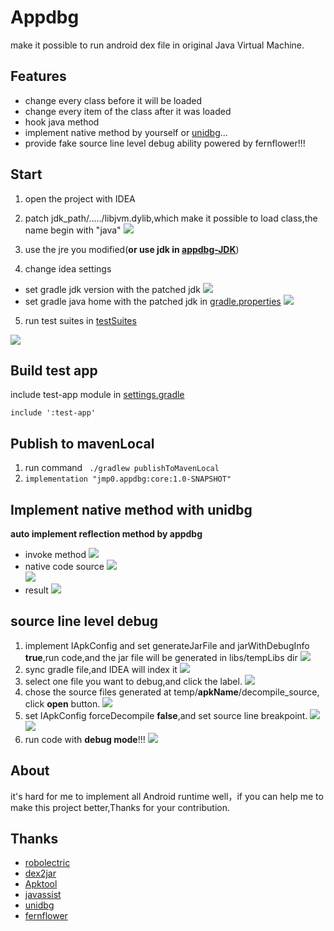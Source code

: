 # Appdbg
make it possible to run android dex file in original Java Virtual Machine.

## Features
- change every class before it will be loaded
- change every item of the class after it was loaded
- hook java method
- implement native method by yourself or [unidbg](https://github.com/zhkl0228/unidbg)...
- provide fake source line level debug ability powered by fernflower!!!

## Start

1. open the project with IDEA

2. patch jdk_path/...../libjvm.dylib,which make it possible to load class,the name begin with "java"
![](assets/package.png)

3. use the jre you modified(**or use jdk in [appdbg-JDK](https://github.com/asmjmp0/appdbg-JDK)**)

4. change idea settings
- set gradle jdk version with the patched jdk 
![](assets/gradle0.png)
- set gradle java home with the patched jdk in [gradle.properties](gradle.properties)
![](assets/gradle1.png)

5. run test suites in [testSuites](core/src/test/java/suites)
   
![](assets/1.png)

## Build test app
include test-app module in [settings.gradle](settings.gradle)
```
include ':test-app'
```

## Publish to mavenLocal
1. run command ` ./gradlew publishToMavenLocal`
2. `implementation "jmp0.appdbg:core:1.0-SNAPSHOT"`

## Implement native method with unidbg
**auto implement reflection method by appdbg**
- invoke method 
![](assets/jni0.png)
- native code source
![](assets/jni1.png)  
![](assets/jni2.png)
- result
![](assets/jni3.png)
  
## source line level debug
1. implement IApkConfig and set generateJarFile and jarWithDebugInfo **true**,run code,and the jar file will be generated in libs/tempLibs dir
![](assets/debug/debug0.png)
2. sync gradle file,and IDEA will index it
![](assets/debug/debug1.png)
3. select one file you want to debug,and click the label.
![](assets/debug/debug2.png)
4. chose the source files generated at temp/**apkName**/decompile_source, click **open** button.
![](assets/debug/debug3.png)
5. set IApkConfig forceDecompile **false**,and set source line breakpoint.
![](assets/debug/debug4.png)
![](assets/debug/debug5.png)
6. run code with **debug mode**!!!
![](assets/debug/debug0.gif)

## About
it's hard for me to implement all Android runtime well，if you can help me to make this project better,Thanks for your contribution. 

## Thanks
- [robolectric](https://github.com/robolectric/robolectric)
- [dex2jar](https://github.com/pxb1988/dex2jar)
- [Apktool](https://github.com/iBotPeaches/Apktool)
- [javassist](https://github.com/jboss-javassist/javassist)
- [unidbg](https://github.com/zhkl0228/unidbg)
- [fernflower](https://github.com/fesh0r/fernflower)